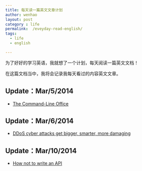 ```yaml
---
title: 每天读一篇英文文章计划
author: wenhao
layout: post
category : life
permalink:  /eveyday-read-english/
tags: 
  - life
  - english

---
```


为了好好的学习英语，我就想了一个计划，每天阅读一篇英文文档！

在这篇文档当中，我将会记录我每天看过的内容英文文章。

<!--more-->


Update：Mar/5/2014
---

- [The Command-Line Office](http://ebeab.com/2014/03/04/the-command-line-office/)


Update：Mar/6/2014
---
- [DDoS cyber attacks get bigger, smarter, more damaging](http://in.reuters.com/article/2014/03/05/tech-cyber-ddos-idINL6N0LV2WR20140305)


Update：Mar/10/2014
---
- [How not to write an API](http://ghost.teario.com/how-not-to-write-an-api/)
